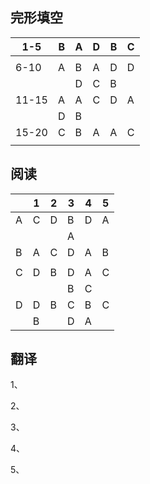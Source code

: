 ## 完形填空

| 1-5   | B    | A    | D    | B    | C    |
| ----- | ---- | ---- | ---- | ---- | ---- |
|       |      |      |      |      |      |
| 6-10  | A    | B    | A    | D    | D    |
|       |      | D    | C    | B    |      |
| 11-15 | A    | A    | C    | D    | A    |
|       | D    | B    |      |      |      |
| 15-20 | C    | B    | A    | A    | C    |
|       |      |      |      |      |      |

## 阅读

|      | 1    | 2    | 3    | 4    | 5    |
| ---- | ---- | ---- | ---- | ---- | ---- |
| A    | C    | D    | B    | D    | A    |
|      |      |      | A    |      |      |
| B    | A    | C    | D    | A    | B    |
|      |      |      |      |      |      |
| C    | D    | B    | D    | A    | C    |
|      |      |      | B    | C    |      |
| D    | D    | B    | C    | B    | C    |
|      | B    |      | D    | A    |      |

## 翻译

1、

2、

3、

4、

5、